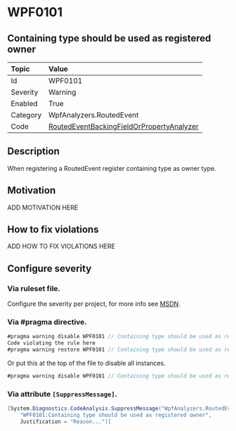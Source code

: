 # WPF0101
## Containing type should be used as registered owner

| Topic    | Value
| :--      | :--
| Id       | WPF0101
| Severity | Warning
| Enabled  | True
| Category | WpfAnalyzers.RoutedEvent
| Code     | [RoutedEventBackingFieldOrPropertyAnalyzer](https://github.com/DotNetAnalyzers/WpfAnalyzers/blob/master/WpfAnalyzers/Analyzers/RoutedEventBackingFieldOrPropertyAnalyzer.cs)

## Description

When registering a RoutedEvent register containing type as owner type.

## Motivation

ADD MOTIVATION HERE

## How to fix violations

ADD HOW TO FIX VIOLATIONS HERE

<!-- start generated config severity -->
## Configure severity

### Via ruleset file.

Configure the severity per project, for more info see [MSDN](https://msdn.microsoft.com/en-us/library/dd264949.aspx).

### Via #pragma directive.
```C#
#pragma warning disable WPF0101 // Containing type should be used as registered owner
Code violating the rule here
#pragma warning restore WPF0101 // Containing type should be used as registered owner
```

Or put this at the top of the file to disable all instances.
```C#
#pragma warning disable WPF0101 // Containing type should be used as registered owner
```

### Via attribute `[SuppressMessage]`.

```C#
[System.Diagnostics.CodeAnalysis.SuppressMessage("WpfAnalyzers.RoutedEvent", 
    "WPF0101:Containing type should be used as registered owner", 
    Justification = "Reason...")]
```
<!-- end generated config severity -->
